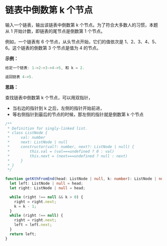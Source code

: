 # 链表中倒数第 k 个节点

输入一个链表，输出该链表中倒数第 k 个节点。为了符合大多数人的习惯，本题从 1 开始计数，即链表的尾节点是倒数第 1 个节点。

例如，一个链表有 6 个节点，从头节点开始，它们的值依次是 1、2、3、4、5、6。这个链表的倒数第 3 个节点是值为 4 的节点。

**示例：**

```js
给定一个链表: 1->2->3->4->5, 和 k = 2.

返回链表 4->5.
```

**思路：**

查找链表中倒数第 k 个节点，可以用双指针，

- 当右边的指针到 k 之后，左侧的指针开始前进，
- 等右侧指针到最后的节点的时候，那左侧的指针就是倒数第 k 个节点

```typescript
/**
 * Definition for singly-linked list.
 * class ListNode {
 *     val: number
 *     next: ListNode | null
 *     constructor(val?: number, next?: ListNode | null) {
 *         this.val = (val===undefined ? 0 : val)
 *         this.next = (next===undefined ? null : next)
 *     }
 * }
 */

function getKthFromEnd(head: ListNode | null, k: number): ListNode | null {
  let left: ListNode | null = head;
  let right: ListNode | null = head;

  while (right !== null && k > 0) {
    right = right.next;
    k = k - 1;
  }
  while (right !== null) {
    right = right.next;
    left = left.next;
  }
  return left;
}
```
